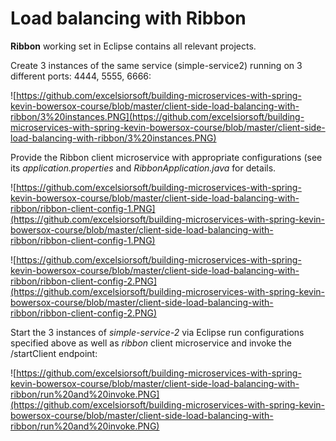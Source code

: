 # Load balancing with Ribbon

**Ribbon** working set in Eclipse contains all relevant projects.

Create 3 instances of the same service (simple-service2) running on 3 different ports: 4444, 5555, 6666:

![https://github.com/excelsiorsoft/building-microservices-with-spring-kevin-bowersox-course/blob/master/client-side-load-balancing-with-ribbon/3%20instances.PNG](https://github.com/excelsiorsoft/building-microservices-with-spring-kevin-bowersox-course/blob/master/client-side-load-balancing-with-ribbon/3%20instances.PNG)

Provide the Ribbon client microservice with appropriate configurations (see its *application.properties* and *RibbonApplication.java* for details.

![https://github.com/excelsiorsoft/building-microservices-with-spring-kevin-bowersox-course/blob/master/client-side-load-balancing-with-ribbon/ribbon-client-config-1.PNG](https://github.com/excelsiorsoft/building-microservices-with-spring-kevin-bowersox-course/blob/master/client-side-load-balancing-with-ribbon/ribbon-client-config-1.PNG)

![https://github.com/excelsiorsoft/building-microservices-with-spring-kevin-bowersox-course/blob/master/client-side-load-balancing-with-ribbon/ribbon-client-config-2.PNG](https://github.com/excelsiorsoft/building-microservices-with-spring-kevin-bowersox-course/blob/master/client-side-load-balancing-with-ribbon/ribbon-client-config-2.PNG)

Start the 3 instances of *simple-service-2* via Eclipse run configurations specified above as well as *ribbon* client microservice and invoke the /startClient endpoint:

![https://github.com/excelsiorsoft/building-microservices-with-spring-kevin-bowersox-course/blob/master/client-side-load-balancing-with-ribbon/run%20and%20invoke.PNG](https://github.com/excelsiorsoft/building-microservices-with-spring-kevin-bowersox-course/blob/master/client-side-load-balancing-with-ribbon/run%20and%20invoke.PNG)